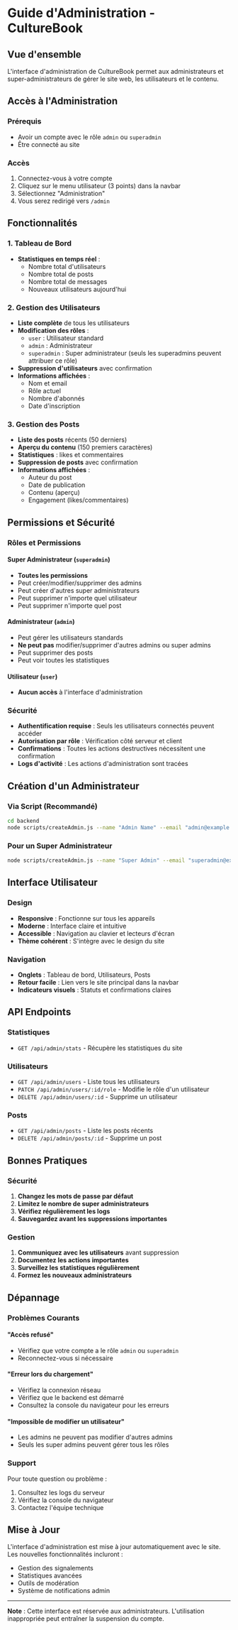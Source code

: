 # Guide d'Administration - CultureBook

## Vue d'ensemble

L'interface d'administration de CultureBook permet aux administrateurs et super-administrateurs de gérer le site web, les utilisateurs et le contenu.

## Accès à l'Administration

### Prérequis
- Avoir un compte avec le rôle `admin` ou `superadmin`
- Être connecté au site

### Accès
1. Connectez-vous à votre compte
2. Cliquez sur le menu utilisateur (3 points) dans la navbar
3. Sélectionnez "Administration"
4. Vous serez redirigé vers `/admin`

## Fonctionnalités

### 1. Tableau de Bord
- **Statistiques en temps réel** :
  - Nombre total d'utilisateurs
  - Nombre total de posts
  - Nombre total de messages
  - Nouveaux utilisateurs aujourd'hui

### 2. Gestion des Utilisateurs
- **Liste complète** de tous les utilisateurs
- **Modification des rôles** :
  - `user` : Utilisateur standard
  - `admin` : Administrateur
  - `superadmin` : Super administrateur (seuls les superadmins peuvent attribuer ce rôle)
- **Suppression d'utilisateurs** avec confirmation
- **Informations affichées** :
  - Nom et email
  - Rôle actuel
  - Nombre d'abonnés
  - Date d'inscription

### 3. Gestion des Posts
- **Liste des posts** récents (50 derniers)
- **Aperçu du contenu** (150 premiers caractères)
- **Statistiques** : likes et commentaires
- **Suppression de posts** avec confirmation
- **Informations affichées** :
  - Auteur du post
  - Date de publication
  - Contenu (aperçu)
  - Engagement (likes/commentaires)

## Permissions et Sécurité

### Rôles et Permissions

#### Super Administrateur (`superadmin`)
- **Toutes les permissions**
- Peut créer/modifier/supprimer des admins
- Peut créer d'autres super administrateurs
- Peut supprimer n'importe quel utilisateur
- Peut supprimer n'importe quel post

#### Administrateur (`admin`)
- Peut gérer les utilisateurs standards
- **Ne peut pas** modifier/supprimer d'autres admins ou super admins
- Peut supprimer des posts
- Peut voir toutes les statistiques

#### Utilisateur (`user`)
- **Aucun accès** à l'interface d'administration

### Sécurité
- **Authentification requise** : Seuls les utilisateurs connectés peuvent accéder
- **Autorisation par rôle** : Vérification côté serveur et client
- **Confirmations** : Toutes les actions destructives nécessitent une confirmation
- **Logs d'activité** : Les actions d'administration sont tracées

## Création d'un Administrateur

### Via Script (Recommandé)
```bash
cd backend
node scripts/createAdmin.js --name "Admin Name" --email "admin@example.com" --password "securepassword" --role "admin"
```

### Pour un Super Administrateur
```bash
node scripts/createAdmin.js --name "Super Admin" --email "superadmin@example.com" --password "securepassword" --role "superadmin"
```

## Interface Utilisateur

### Design
- **Responsive** : Fonctionne sur tous les appareils
- **Moderne** : Interface claire et intuitive
- **Accessible** : Navigation au clavier et lecteurs d'écran
- **Thème cohérent** : S'intègre avec le design du site

### Navigation
- **Onglets** : Tableau de bord, Utilisateurs, Posts
- **Retour facile** : Lien vers le site principal dans la navbar
- **Indicateurs visuels** : Statuts et confirmations claires

## API Endpoints

### Statistiques
- `GET /api/admin/stats` - Récupère les statistiques du site

### Utilisateurs
- `GET /api/admin/users` - Liste tous les utilisateurs
- `PATCH /api/admin/users/:id/role` - Modifie le rôle d'un utilisateur
- `DELETE /api/admin/users/:id` - Supprime un utilisateur

### Posts
- `GET /api/admin/posts` - Liste les posts récents
- `DELETE /api/admin/posts/:id` - Supprime un post

## Bonnes Pratiques

### Sécurité
1. **Changez les mots de passe par défaut**
2. **Limitez le nombre de super administrateurs**
3. **Vérifiez régulièrement les logs**
4. **Sauvegardez avant les suppressions importantes**

### Gestion
1. **Communiquez avec les utilisateurs** avant suppression
2. **Documentez les actions importantes**
3. **Surveillez les statistiques régulièrement**
4. **Formez les nouveaux administrateurs**

## Dépannage

### Problèmes Courants

#### "Accès refusé"
- Vérifiez que votre compte a le rôle `admin` ou `superadmin`
- Reconnectez-vous si nécessaire

#### "Erreur lors du chargement"
- Vérifiez la connexion réseau
- Vérifiez que le backend est démarré
- Consultez la console du navigateur pour les erreurs

#### "Impossible de modifier un utilisateur"
- Les admins ne peuvent pas modifier d'autres admins
- Seuls les super admins peuvent gérer tous les rôles

### Support
Pour toute question ou problème :
1. Consultez les logs du serveur
2. Vérifiez la console du navigateur
3. Contactez l'équipe technique

## Mise à Jour

L'interface d'administration est mise à jour automatiquement avec le site. Les nouvelles fonctionnalités incluront :
- Gestion des signalements
- Statistiques avancées
- Outils de modération
- Système de notifications admin

---

**Note** : Cette interface est réservée aux administrateurs. L'utilisation inappropriée peut entraîner la suspension du compte.